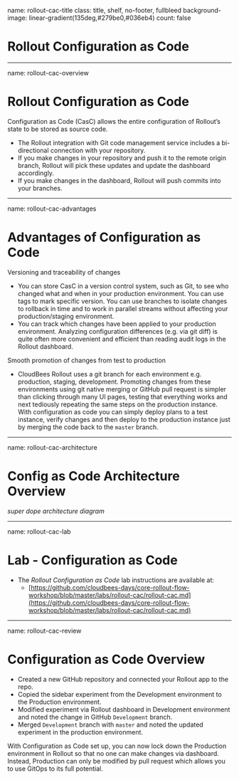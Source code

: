 name: rollout-cac-title
class: title, shelf, no-footer, fullbleed
background-image: linear-gradient(135deg,#279be0,#036eb4)
count: false

# Rollout Configuration as Code

---
name: rollout-cac-overview
# Rollout Configuration as Code

Configuration as Code (CasC) allows the entire configuration of Rollout’s state to be stored as source code.

* The Rollout integration with Git code management service includes a bi-directional connection with your repository.
* If you make changes in your repository and push it to the remote origin branch, Rollout will pick these updates and update the dashboard accordingly.
* If you make changes in the dashboard, Rollout will push commits into your branches.

---
name: rollout-cac-advantages
# Advantages of Configuration as Code

Versioning and traceability of changes
* You can store CasC in a version control system, such as Git, to see who changed what and when in your production environment. You can use tags to mark specific version. You can use branches to isolate changes to rollback in time and to work in parallel streams without affecting your production/staging environment.
* You can track which changes have been applied to your production environment. Analyzing configuration differences (e.g. via git diff) is quite often more convenient and efficient than reading audit logs in the Rollout dashboard.

Smooth promotion of changes from test to production
* CloudBees Rollout uses a git branch for each environment e.g. production, staging, development. Promoting changes from these environments using git native merging or GitHub pull request is simpler than clicking through many UI pages, testing that everything works and next tediously repeating the same steps on the production instance. With configuration as code you can simply deploy plans to a test instance, verify changes and then deploy to the production instance just by merging the code back to the `master` branch.

---
name: rollout-cac-architecture
# Config as Code Architecture Overview

*super dope architecture diagram*

---
name: rollout-cac-lab
# Lab - Configuration as Code

* The *Rollout Configuration as Code* lab instructions are available at:
  * [https://github.com/cloudbees-days/core-rollout-flow-workshop/blob/master/labs/rollout-cac/rollout-cac.md](https://github.com/cloudbees-days/core-rollout-flow-workshop/blob/master/labs/rollout-cac/rollout-cac.md)

---
name: rollout-cac-review
# Configuration as Code Overview

* Created a new GitHub repository and connected your Rollout app to the repo.
* Copied the sidebar experiment from the Development environment to the Production environment.
* Modified experiment via Rollout dashboard in Development environment and noted the change in GitHub `Development` branch.
* Merged `Development` branch with `master` and noted the updated experiment in the production environment.

With Configuration as Code set up, you can now lock down the Production environment in Rollout so that no one can make changes via dashboard. Instead, Production can only be modified by pull request which allows you to use GitOps to its full potential.

